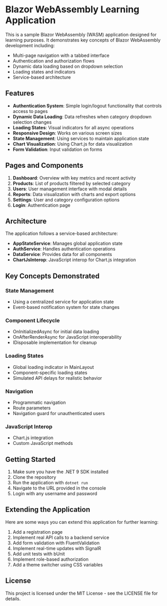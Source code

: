 # Blazor WebAssembly Learning Application

This is a sample Blazor WebAssembly (WASM) application designed for learning purposes. It demonstrates key concepts of Blazor WebAssembly development including:

- Multi-page navigation with a tabbed interface
- Authentication and authorization flows
- Dynamic data loading based on dropdown selection
- Loading states and indicators
- Service-based architecture

## Features

- **Authentication System**: Simple login/logout functionality that controls access to pages
- **Dynamic Data Loading**: Data refreshes when category dropdown selection changes
- **Loading States**: Visual indicators for all async operations
- **Responsive Design**: Works on various screen sizes
- **State Management**: Using services to maintain application state
- **Chart Visualization**: Using Chart.js for data visualization
- **Form Validation**: Input validation on forms

## Pages and Components

1. **Dashboard**: Overview with key metrics and recent activity
2. **Products**: List of products filtered by selected category
3. **Users**: User management interface with modal details
4. **Reports**: Data visualization with charts and export options
5. **Settings**: User and category configuration options
6. **Login**: Authentication page

## Architecture

The application follows a service-based architecture:

- **AppStateService**: Manages global application state
- **AuthService**: Handles authentication operations
- **DataService**: Provides data for all components
- **ChartJsInterop**: JavaScript interop for Chart.js integration

## Key Concepts Demonstrated

### State Management

- Using a centralized service for application state
- Event-based notification system for state changes

### Component Lifecycle

- OnInitializedAsync for initial data loading
- OnAfterRenderAsync for JavaScript interoperability
- IDisposable implementation for cleanup

### Loading States

- Global loading indicator in MainLayout
- Component-specific loading states
- Simulated API delays for realistic behavior

### Navigation

- Programmatic navigation
- Route parameters
- Navigation guard for unauthenticated users

### JavaScript Interop

- Chart.js integration
- Custom JavaScript methods

## Getting Started

1. Make sure you have the .NET 9 SDK installed
2. Clone the repository
3. Run the application with `dotnet run`
4. Navigate to the URL provided in the console
5. Login with any username and password

## Extending the Application

Here are some ways you can extend this application for further learning:

1. Add a registration page
2. Implement real API calls to a backend service
3. Add form validation with FluentValidation
4. Implement real-time updates with SignalR
5. Add unit tests with bUnit
6. Implement role-based authorization
7. Add a theme switcher using CSS variables

## License

This project is licensed under the MIT License - see the LICENSE file for details.
